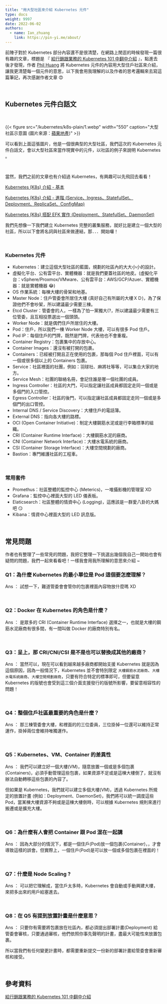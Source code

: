 ```yaml
---
title: "用大型社區來介紹 Kubernetes 元件"
type: docs
weight: 9997
date: 2022-06-02
authors:
  - name: Ian_zhuang
    link: https://pin-yi.me/about/
---
```


前陣子對於 Kubernetes 部分內容還不是很清楚，在網路上閒逛的時候發現一篇很有趣的文章，標題是 『 [給行銷跟業務的 Kubernetes 101 中翻中介紹](https://blog.pichuang.com.tw/20210111-Kubernetes-for-sales-and-marketing/#%E4%B8%AD%E7%BF%BB%E4%B8%AD%E7%9A%84-Kubernetes-%E7%B5%84%E4%BB%B6%E4%BB%8B%E7%B4%B9) 』，點進去後才發現，作者 [Phil Huang](https://blog.pichuang.com.tw/about/) 將 Kubernetes 元件的內容用大型住戶社區來介紹，讓我更清楚每一個元件的意思，以下我會用我理解的以及作者的思考邏輯來去寫這篇筆記，再次感謝作者文章 😍

<br>

## Kubernetes 元件白話文

<br>

{{< figure src="/kubernetes/k8s-plain/1.webp" width="550" caption="大型社區示意圖  (圖片來源：[蘋果地產](https://tw.feature.appledaily.com/house/news/article/205878))" >}}

可以看到上面這張圖片，他是一個很典型的大型社區，我們這次的 Kubernetes 元件白話文，會以大型社區來當作現實中的元件，以社區的例子來說明 Kubernetes 。

<br>

當然，我們之前的文章也有介紹過 Kubernetes，有興趣可以先飛回去看看！

[Kubernetes (K8s) 介紹 - 基本](/blog/kubernetes/k8s/)

[Kubernetes (K8s) 介紹 - 進階 (Service、Ingress、StatefulSet、Deployment、ReplicaSet、ConfigMap)](/blog/kubernetes/k8s-advanced/)

[Kubernetes (K8s) 搭配 EFK 實作 (Deployment、StatefulSet、DaemonSet)](/blog/kubernetes/k8s-efk/)

我們先想像一下我們建立 Kubernetes 完整的叢集服務，就好比是建立一個大型的社區，所以以下會將名詞與社區來做連結，那．．．開始囉！

<br>

### Kubernetes 元件

- Kubernetes：建立這個大型社區的藍圖，規劃的社區內的大大小小的設計。
- 虛擬化平台、公有雲平台、實體機器：就是我們要蓋社區的地皮。(虛擬化平台：vSphere/Proxmox/VMware、公有雲平台：AWS/GCP/Azuer、實體機器：就是實體機器 😂)
- OS 作業系統：每棟大樓的骨架和地基。
- Master Node：住戶管委會所居住大樓 (真好自己有所屬的大樓ＸＤ)，為了保證他們不會吵架，所以建議最少需要三棟。
- Etcd Cluster：管委會的人，一樣為了怕一黨獨大(?，所以建議最少需要有三位管委，且互相投票選出一個頭頭。
- Worker Node：就是偶們住戶所居住的大樓。
- Pod：住戶，所以我們一棟 Worker Node 大樓，可以有很多 Pod 住戶。
- Pod IP：每個住戶的門牌，既然是門牌，代表他也不會重複。
- Container Registry：包裹集中的存放中心。
- Container Images：還沒有被打開的包裹。
- Containers：已經被打開且正在使用的包裹，那每個 Pod 住戶裡面，可以有一個或很多個以上的 Containers 包裹。
- Service：社區裡面的社團，例如：羽球社、麻將社等等，可以集合大家的地方。
- Service Mesh：社團的聯絡名冊，會記住誰是哪一個社團的成員。
- Ingress Controller：社區的大門，可以指定讓社區成員都固定走同一個或是多個門的入口管控。
- Egress Controller：社區的後門，可以指定讓社區成員都固定走同一個或是多個門的出口管控。
- Internal DNS / Service Discovery：大樓住戶的電話簿。
- External DNS：指向各大樓的路標。
- OCI (Open Container Initiative)：制定大樓鋼筋水泥或是行李箱標準的組織。
- CRI (Container Runtime Interface)：大樓鋼筋水泥的廠商。
- CNI (Container Network Interface)：大樓水電系統的廠商。
- CSI (Container Storage Interface)：大樓空間規劃的廠商。
- Bastion：專門維護社區的工程車。

<br>

### 常用套件

- Promethus：社區整體的監控中心 (Meterics)，一堆攝影機的管理室 XD
- Grafana：監控中心裡面大型的 LED 儀表板。
- Elaticsearch：社區整體的情資中心 (Logging)，這應該是一群愛八卦的大媽吧 😏
- Kibana：情資中心裡面大型的 LED 訊息版。

<br>

## 常見問題

作者也有整理了一些常見的問題，我把它整理一下挑選出幾個我自己一開始也會有疑問的問題，我們一起來看看吧！一樣我會用我所理解的意思來介紹 ~

### Q1：為什麼 Kubernetes 的最小單位是 Pod 這個要怎麼理解？

Ans ： 試想一下，難道管委會會管你的包裹裡面內容物放什麼嗎 XD

<br>

### Q2：Docker 在 Kubernetes 的角色是什麼？

Ans ： 是眾多的 CRI (Container Runtime Interface) 選擇之一，也就是大樓的鋼筋水泥廠商有很多間，有一間叫做 Docker 的廠商特別有名。

<br>

### Q3：呈上，那 CRI/CNI/CSI 是不是也可以替換成其他的廠商？

Ans ： 當然可以，現在可以看到越來越多廠商都開始支援 Kubernetes 就是因為這個原因，因為一般情況下，Kubernetes 並不會特別限定 `大樓鋼筋水泥廠商`、`大樓水電系統廠商`、`大樓空間規劃廠商`，只要有符合特定的標準即可，但要留意 Kubernetes 的版號也會受到這三個介面支援發行的版號所影響，要留意相容性的問題！

<br>

### Q4：整個住戶社區最重要的角色是什麼？

Ans ： 那三棟管委會大樓，和裡面的的三位委員，三位掛掉一位還可以維持正常運作，掛掉兩位會維持唯獨運作。

<br>

### Q5：Kubernetes、VM、Container 的差異性

Ans ： 我們可以建立好一個大樓(VM)，隨意放置一個或是多個包裹(Containers)，必須手動管理這些包裹，如果資源不足或是這棟大樓倒了，就沒有辦法自動轉移這些包裹的內容了。

但如果是 Kubernetes，我們就可以建立多個大樓(VM)，透過 Kubernetes 所規定的放置計畫 (例如：Deployment、DaemonSet)，我們將可以統一調度這些 Pod，當某棟大樓資源不夠或是這棟大樓倒時，可以根據 Kubernetes 規則來進行搬遷或是擴充大樓。

<br>

### Q6：為什麼有人會把 Container 跟 Pod 混在一起講

Ans ： 因為大部分的情況下，都是一個住戶(Pod)放一個包裹(Container)，，才會導致這樣的誤會。但實際上，一個住戶(Pod)是可以放一個或多個包裹在裡面的！

<br>

### Q7：什麼是 Node Scaling ?

Ans ： 可以把它理解成，當住戶太多時，Kubernetes 會自動或手動興建大樓，來把多出來的用戶給塞進去。

<br>

### Q8：在 Q5 有提到放置計畫是什麼意思？

Ans ： 只要你有需要將包裹放在社區內，都必須提出部署計畫(Deployment) 給管委會審核，只要通過審核，他們依照你事先聲明的計畫，盡最大可能性來放置包裹。

所以當我們有任何變更計畫時，都需要重新提交一份新的部署計畫給管委會重新審核和接受。

<br>

## 參考資料

[給行銷跟業務的 Kubernetes 101 中翻中介紹](https://blog.pichuang.com.tw/20210111-Kubernetes-for-sales-and-marketing/#%E4%B8%AD%E7%BF%BB%E4%B8%AD%E7%9A%84-Kubernetes-%E7%B5%84%E4%BB%B6%E4%BB%8B%E7%B4%B9)
